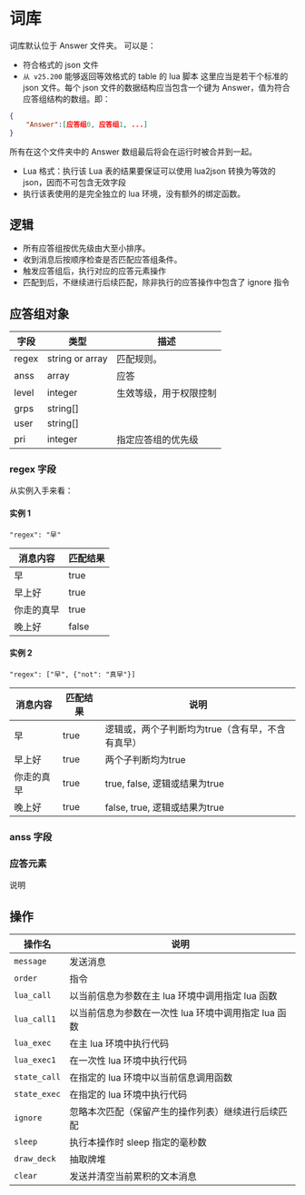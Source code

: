 # 词库

词库默认位于 Answer 文件夹。
可以是：
- 符合格式的 json 文件
- `从 v25.200` 能够返回等效格式的 table 的 lua 脚本
这里应当是若干个标准的 json 文件。每个 json 文件的数据结构应当包含一个键为 Answer，值为符合应答组结构的数组。即：
```json
{
    "Answer":[应答组0, 应答组1, ...]
}
```
所有在这个文件夹中的 Answer 数组最后将会在运行时被合并到一起。

- Lua 格式：执行该 Lua 表的结果要保证可以使用 lua2json 转换为等效的 json，因而不可包含无效字段
- 执行该表使用的是完全独立的 lua 环境，没有额外的绑定函数。

## 逻辑

- 所有应答组按优先级由大至小排序。
- 收到消息后按顺序检查是否匹配应答组条件。
- 触发应答组后，执行对应的应答元素操作
- 匹配到后，不继续进行后续匹配，除非执行的应答操作中包含了 ignore 指令

## 应答组对象

| 字段  | 类型            | 描述                   |
| ----- | --------------- | ---------------------- |
| regex | string or array | 匹配规则。             |
| anss  | array           | 应答                   |
| level | integer         | 生效等级，用于权限控制 |
| grps  | string[]        |                        |
| user  | string[]        |                        |
| pri   | integer         | 指定应答组的优先级     |

### regex 字段


从实例入手来看：

#### 实例 1

```
"regex": "早"
```

| 消息内容   | 匹配结果 |
| ---------- | -------- |
| 早         | true     |
| 早上好     | true     |
| 你走的真早 | true     |
| 晚上好     | false    |

#### 实例 2

```
"regex": ["早", {"not": "真早"}]
```

| 消息内容   | 匹配结果 | 说明                                             |
| ---------- | -------- | ------------------------------------------------ |
| 早         | true     | 逻辑或，两个子判断均为true（含有早，不含有真早） |
| 早上好     | true     | 两个子判断均为true                               |
| 你走的真早 | true     | true, false, 逻辑或结果为true                    |
| 晚上好     | true     | false, true, 逻辑或结果为true                    |


### anss 字段

### 应答元素

说明


## 操作

|操作名|说明|
|-|-|
|`message   `| 发送消息 |
|`order     `| 指令 |
|`lua_call  `| 以当前信息为参数在主 lua 环境中调用指定 lua 函数 |
|`lua_call1 `| 以当前信息为参数在一次性 lua 环境中调用指定 lua 函数 |
|`lua_exec  `| 在主 lua 环境中执行代码 |
|`lua_exec1 `| 在一次性 lua 环境中执行代码 |
|`state_call`| 在指定的 lua 环境中以当前信息调用函数 |
|`state_exec`| 在指定的 lua 环境中执行代码 |
|`ignore    `| 忽略本次匹配（保留产生的操作列表）继续进行后续匹配|
|`sleep     `| 执行本操作时 sleep 指定的毫秒数 |
|`draw_deck `| 抽取牌堆 |
|`clear     `| 发送并清空当前累积的文本消息 |




